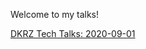 Welcome to my talks!

[DKRZ Tech Talks: 2020-09-01](https://sofiane.github.io/talks/dkrz-tech-talks-2020-09-01.html)
